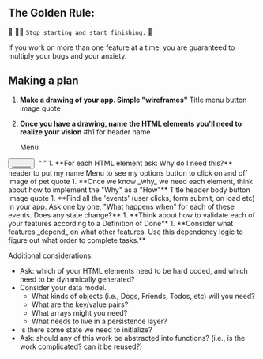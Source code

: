 ## The Golden Rule:

🦸 🦸‍♂️ `Stop starting and start finishing.` 🏁

If you work on more than one feature at a time, you are guaranteed to multiply your bugs and your anxiety.

## Making a plan

1. **Make a drawing of your app. Simple "wireframes"**
 Title
 menu
 button
 image
 quote

1. **Once you have a drawing, name the HTML elements you'll need to realize your vision**
#h1 for header name
<ul> Menu </ul>
<button>_____</button>
<img srs = " ">
<q> </q>
1. **For each HTML element ask: Why do I need this?**
header to put my name
Menu to see my options
button to click on and off
image of pet
quote 
1. **Once we know _why_ we need each element, think about how to implement the "Why" as a "How"**
Title
header
body
button
image
quote
1. **Find all the 'events' (user clicks, form submit, on load etc) in your app. Ask one by one, "What happens when" for each of these events. Does any state change?**
1. **Think about how to validate each of your features according to a Definition of Done**
1. **Consider what features _depend_ on what other features. Use this dependency logic to figure out what order to complete tasks.**

Additional considerations:

-   Ask: which of your HTML elements need to be hard coded, and which need to be dynamically generated?
-   Consider your data model.
    -   What kinds of objects (i.e., Dogs, Friends, Todos, etc) will you need?
    -   What are the key/value pairs?
    -   What arrays might you need?
    -   What needs to live in a persistence layer?
-   Is there some state we need to initialize?
-   Ask: should any of this work be abstracted into functions? (i.e., is the work complicated? can it be reused?)
